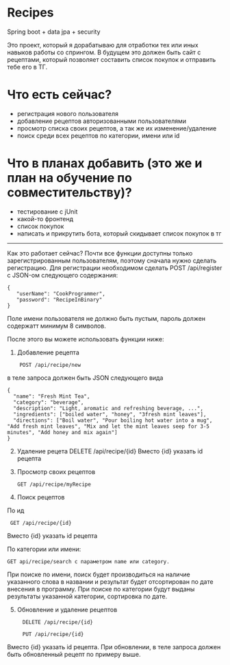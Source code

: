 # Recipes
 Spring boot + data jpa + security
 
 Это проект, который я дорабатываю для отработки тех или иных навыков работы со спрингом.
 В будущем это должен быть сайт с рецептами, который позволяет составить список покупок и отправить тебе его в ТГ.
 
 # Что есть сейчас?
 - регистрация нового пользователя
 - добавление рецептов авторизованными пользователями
 - просмотр списка своих рецептов, а так же их изменение/удаление
 - поиск среди всех рецептов по категории, имени или id

# Что в планах добавить (это же и план на обучение по совместительству)?
- тестирование с jUnit
- какой-то фронтенд
- список покупок
- написать и прикрутить бота, который скидывает список покупок в тг

____

Как это работает сейчас?
Почти все функции доступны только зарегистрированным пользователям, поэтому сначала нужно сделать регистрацию.
Для регистрации необходимом сделать POST /api/register с JSON-ом следующего содержания:
```
{
   "userName": "CookProgrammer",
   "password": "RecipeInBinary"
}
```
Поле имени пользователя не должно быть пустым, пароль должен содержатт минимум 8 символов.

 После этого вы можете использовать функции ниже:
 1. Добавление рецепта
```
    POST /api/recipe/new
```
 в теле запроса должен быть JSON следующего вида 
 ```
 {
   "name": "Fresh Mint Tea",
   "category": "beverage",
   "description": "Light, aromatic and refreshing beverage, ...",
   "ingredients": ["boiled water", "honey", "3fresh mint leaves"],
   "directions": ["Boil water", "Pour boiling hot water into a mug", "Add fresh mint leaves", "Mix and let the mint leaves seep for 3-5 minutes", "Add honey and mix again"]
}
```

 2. Удаление рецета
    DELETE /api/recipe/{id}
    Вместо {id} указать id рецепта
 
 3. Просмотр своих рецептов
 
        GET /api/recipe/myRecipe
 
 4. Поиск рецептов
 
   По ид
 
     GET /api/recipe/{id}
  
  Вместо {id} указать id рецепта
  
  По категории или имени:
  
    GET api/recipe/search c параметром name или category.
     
   При поиске по имени, поиск будет производиться на наличие указанного слова в названии и результат будет отсортирован по дате внесения в программу.
   При поиске по категории будут выданы результаты указанной категории, сортировка по дате.
  
 5. Обновление и удаление рецептов
 ```
      DELETE /api/recipe/{id}
      
      PUT /api/recipe/{id}
 ```
   Вместо {id} указать id рецепта. При обновлении, в теле запроса должен быть обновленный рецепт по примеру выше.
   
